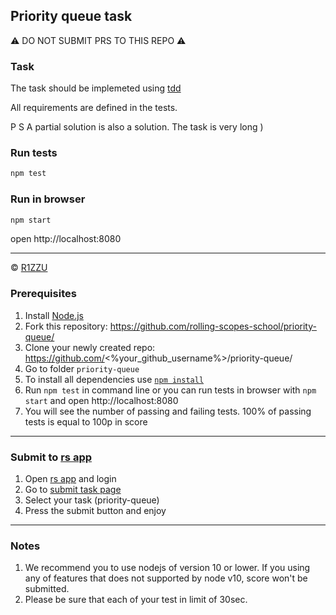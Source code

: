 ## Priority queue task

:warning: DO NOT SUBMIT PRS TO THIS REPO :warning:

### Task

The task should be implemeted using [tdd](https://en.wikipedia.org/wiki/Test-driven_development) 

All requirements are defined in the tests.

P S A partial solution is also a solution. The task is very long )

### Run tests
```sh
npm test
```

### Run in browser
```sh
npm start
```

open http://localhost:8080

---

© [R1ZZU](https://github.com/R1ZZU)

### Prerequisites
1. Install [Node.js](https://nodejs.org/en/download/)   
2. Fork this repository: https://github.com/rolling-scopes-school/priority-queue/
3. Clone your newly created repo: https://github.com/<%your_github_username%>/priority-queue/  
4. Go to folder `priority-queue`  
5. To install all dependencies use [`npm install`](https://docs.npmjs.com/cli/install)  
6. Run `npm test` in command line or you can run tests in browser with `npm start` and open http://localhost:8080
7. You will see the number of passing and failing tests. 100% of passing tests is equal to 100p in score  

---

### Submit to [rs app](https://app.rs.school)
1. Open [rs app](https://app.rs.school) and login
2. Go to [submit task page](https://app.rs.school/course/submit-task?course=rs-2019-q3)
3. Select your task (priority-queue)
4. Press the submit button and enjoy

---

### Notes
1. We recommend you to use nodejs of version 10 or lower. If you using any of features that does not supported by node v10, score won't be submitted.
2. Please be sure that each of your test in limit of 30sec.
